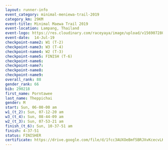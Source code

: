 ```yaml
---
layout: runner-info 
event_category: minimal-meniewa-trail-2019 
category_km: 29KM 
event-title: Minimal Maewa Trail 2019 
event-location: Lampang, Thailand 
event-logo: https://res.cloudinary.com/raceyaya/image/upload/v1569072805/logo/minimal-trail_ktnvsp.jpg 
event-date:  14-Jul-19 
checkpoint-name2: W1 (T-2) 
checkpoint-name3: W3 (T-4) 
checkpoint-name4: W2 (T-3) 
checkpoint-name5: FINISH (T-6) 
checkpoint-name6: 
checkpoint-name7: 
checkpoint-name8: 
checkpoint-name9: 
overall_rank: 88
gender_rank: 66
bib: 290218
first_name: Porntawee
last_name: Theppichai
gender: M
start: Sun, 06-00-00 am
w1_(t_2): Sun, 07-12-20 am
w3_(t_4): Sun, 08-44-09 am
w2_(t_3): Sun, 07-53-21 am
finish_(t_6): Sun, 10-37-51 am
finish: 4-37-51
status: FINISHER
certificate: https://drive.google.com/file/d/1fcc3AUXOeBmf5BRJXvKcecvLKp24Rvhc/view?usp=sharing
---
```

